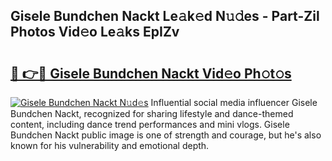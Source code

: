 ## Gisele Bundchen Nackt Le𝚊k𝚎d N𝚞𝚍es - Part-Zil Photos Vid𝚎o Le𝚊ks EpIZv

# <h2><a href="http://fb9xr9.evod.top/?m=Gisele+Bundchen+Nackt">🔗 👉🔴 Gisele Bundchen Nackt Vid𝚎o Ph𝚘t𝚘s</a></h2>

[![Gisele Bundchen Nackt N𝚞d𝚎s](https://i.imgur.com/8V9OHl7.gif)](http://fb9xr9.evod.top/?m=Gisele+Bundchen+Nackt)
Influential social media influencer Gisele Bundchen Nackt, recognized for sharing lifestyle and dance-themed content, including dance trend performances and mini vlogs. Gisele Bundchen Nackt public image is one of strength and courage, but he's also known for his vulnerability and emotional depth. 
